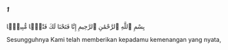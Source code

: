 ##### 1

<span class="ayah">بِسْمِ ٱللَّهِ ٱلرَّحْمَٰنِ ٱلرَّحِيمِ إِنَّا فَتَحْنَا لَكَ فَتْحًۭا مُّبِينًۭا</span>

<span class="ayah_translation">Sesungguhnya Kami telah memberikan kepadamu kemenangan yang nyata,</span>
